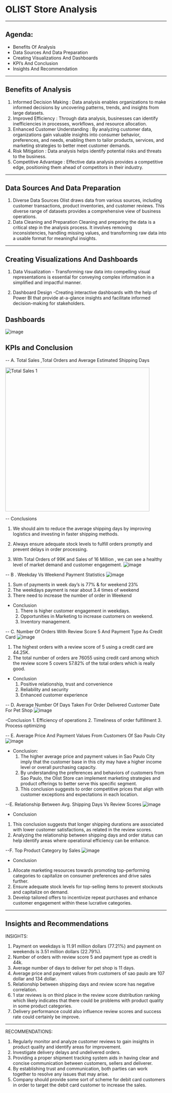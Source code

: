 # OLIST Store Analysis
--------------------------------------------------------------------------------------------

## Agenda:
- Benefits Of Analysis
- Data Sources And Data Preparation
- Creating Visualizations And Dashboards
- KPI’s And Conclusion
- Insights And Recommendation
-------------------------------------------------------------------------------------------

## Benefits of Analysis
1. Informed Decision Making : Data analysis enables organizations to make informed decisions by uncovering patterns, trends, and insights from large datasets.
2. Improved Efficiency : Through data analysis, businesses can identify inefficiencies in processes, workflows, and resource allocation.
3. Enhanced Customer Understanding : By analyzing customer data, organizations gain valuable insights into consumer behavior, preferences, and needs, enabling them to tailor products, services, and marketing strategies to better meet customer demands.
4. Risk Mitigation : Data analysis helps identify potential risks and threats to the business.
5. Competitive Advantage : Effective data analysis provides a competitive edge, positioning them ahead of competitors in their industry.
--------------------------------------------------------------------------------------------

## Data Sources And Data Preparation
1. Diverse Data Sources
   Olist draws data from various sources, including customer transactions, product 
   inventories, and customer reviews. This diverse range of datasets provides a 
   comprehensive view of business operations.
2. Data Cleaning and Preparation
   Cleaning and preparing the data is a critical step in the analysis process. It involves 
   removing inconsistencies, handling missing values, and transforming raw data into a 
   usable format for meaningful insights.
--------------------------------------------------------------------------------------------

## Creating Visualizations And Dashboards
1. Data Visualization - Transforming raw data into compelling visual representations is essential for conveying complex information in a simplified and impactful manner. 

2. Dashboard Design -Creating interactive dashboards with the help of Power BI that provide at-a-glance insights and facilitate informed decision-making for stakeholders.

## Dashboards
![image](https://github.com/Rahul9549/OLIST-Store-Analysis-/assets/158488879/9d1d751f-fa51-4d20-aee2-874f8709fe75)

## KPIs and Conclusion
-- A. Total Sales ,Total Orders and Average Estimated Shipping Days
                   
<img width="450" alt="Total Sales 1" src="https://github.com/Rahul9549/OLIST-Store-Analysis-/assets/158488879/ebc2062c-6482-42af-a3cd-efa0bf0151eb">

-- Conclusions
1. We should aim to reduce the average shipping days by improving logistics and investing in faster shipping methods.

2. Always ensure adequate stock levels to fulfill orders promptly and prevent delays in order processing.

3. With Total Orders of 99K and Sales of 16 Million , we can see a healthy level of market demand and customer engagement.
![image](https://github.com/Rahul9549/OLIST-Store-Analysis-/assets/158488879/4d2d6e35-12b0-43ba-b19c-997f8aa629a8)
                 

-- B . Weekday Vs Weekend Payment Statistics
                     ![image](https://github.com/Rahul9549/OLIST-Store-Analysis-/assets/158488879/7ffb96b0-6ba5-40f6-9ff9-d6bab5a95e16)
  1. Sum of payments in week day’s is 77% & for weekend 23%
  2. The weekdays payment is near about 3.4 times of weekend
  3. There need to increase the number of order in Weekend

- Conclusion
  1. There is higher customer engagement in weekdays.
  2. Opportunities in Marketing to increase customers on weekend.
  3. Inventory management.

-- C. Number Of Orders With Review Score 5 And Payment Type As Credit Card
                           ![image](https://github.com/Rahul9549/OLIST-Store-Analysis-/assets/158488879/61c5d330-be47-46ee-968c-d117aa468190)

  1. The highest orders with a review score of 5 using a credit card are 44.25K.
  2. The total number of orders are 76055 using credit card among which the review score 5 
     covers 57.82% of the total orders which is really good.

- Conclusion
   1. Positive relationship, trust and convenience 
   2. Reliability and security 
   3. Enhanced customer experience

-- D. Average Number Of Days Taken For Order Delivered Customer Date For Pet Shop
                             ![image](https://github.com/Rahul9549/OLIST-Store-Analysis-/assets/158488879/a574165a-c79c-4082-bb16-d74a85272666)


 -Conclusion
    1. Efficiency of operations
    2. Timeliness of order fulfillment
    3. Process optimizing

-- E. Average Price And Payment Values From Customers Of Sao Paulo City
                            ![image](https://github.com/Rahul9549/OLIST-Store-Analysis-/assets/158488879/6ebc49e9-e92a-4513-b997-3d0ed852a21b)

- Conclusion:
   1. The higher average price and payment values in Sao Paulo City imply that the customer 
      base in this city may have a higher income level or overall purchasing capacity.
   2. By understanding the preferences and behaviors of customers from Sao Paulo, the Olist 
      Store can implement marketing strategies and product offerings to better serve this 
      specific segment.
   3. This conclusion suggests to order competitive prices that align with customer 
      exceptions and expectations in each location.

--E. Relationship Between  Avg. Shipping Days  Vs Review Scores
                            ![image](https://github.com/Rahul9549/OLIST-Store-Analysis-/assets/158488879/782d84eb-8cc1-441a-8634-5820b97686a0)
 
- Conclusion
1. This conclusion suggests that longer shipping durations are associated with lower customer satisfactions, as related in the review scores.
2. Analyzing the relationship between shipping days and order status can help identify areas where operational efficiency can be enhance.

  --F. Top Product Category by Sales
                             ![image](https://github.com/Rahul9549/OLIST-Store-Analysis-/assets/158488879/cd3b3ce1-6b16-4260-9db5-653b6e0daae1)
- Conclusion
1. Allocate marketing resources towards promoting top-performing categories to capitalize on 
   consumer preferences and drive sales further.
2. Ensure adequate stock levels for top-selling items to prevent stockouts and capitalize on demand.
3. Develop tailored offers to incentivize repeat purchases and enhance customer engagement within these lucrative categories.
--- ----------------------------------------------------------------------------------------
                           
## Insights and Recommendations
INSIGHTS:
1. Payment on weekdays is 11.91 million dollars (77.21%) and payment on weekends is 3.51 million dollars (22.79%).
2. Number of orders with review score 5 and payment type as credit is 44k.
3. Average  number of days to deliver for pet shop is 11 days.
4. Average price and payment values from customers of sao paulo are 107 dollar and 134 dollar.
5. Relationship between shipping days  and review score has negative correlation.
6. 1 star reviews is on third place in the review score distribution ranking which likely indicates that there could be problems with product quality in some product categories.
7. Delivery performance could also influence review scores and success rate could certainly be improve.
--------------------------------------------------------------------------------------------
RECOMMENDATIONS:
1. Regularly monitor and analyze customer reviews to gain insights in product quality and identify areas for improvement.
2. Investigate delivery delays and undelivered orders.
3. Providing a proper shipment tracking system aids in having clear and concise communication between customers, sellers and deliverer.
4. By establishing trust and communication, both parties can work together to resolve any issues that may arise.
5. Company should provide some sort of scheme for debit card customers in order to target the debit card customer to increase the sales.




                           
